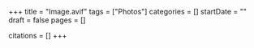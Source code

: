 +++
title = "Image.avif"
tags = ["Photos"]
categories = []
startDate = ""
draft = false
pages = []

citations = []
+++
